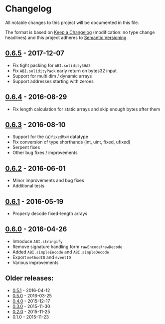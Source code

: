 # Changelog
All notable changes to this project will be documented in this file.

The format is based on [Keep a Changelog](http://keepachangelog.com/en/1.0.0/) 
(modification: no type change headlines) and this project adheres to 
[Semantic Versioning](http://semver.org/spec/v2.0.0.html).

## [0.6.5] - 2017-12-07
- Fix tight packing for ``ABI.soliditySHA3``
- Fix ``ABI.solidityPack`` early return on bytes32 input
- Support for multi dim / dynamic arrays
- Support addresses starting with zeroes

[0.6.5]: https://github.com/vaporyjs/vaporyjs-abi/compare/v0.6.4...v0.6.5

## [0.6.4] - 2016-08-29
- Fix length calculation for static arrays and skip enough bytes after them

[0.6.4]: https://github.com/vaporyjs/vaporyjs-abi/compare/v0.6.3...v0.6.4

## [0.6.3] - 2016-08-10
- Support for the (u)``fixedMxN`` datatype
- Fix conversion of type shorthands (int, uint, fixed, ufixed)
- Serpent fixes
- Other bug fixes / improvements

[0.6.3]: https://github.com/vaporyjs/vaporyjs-abi/compare/v0.6.2...v0.6.3

## [0.6.2] - 2016-06-01
- Minor improvements and bug fixes
- Additional tests

[0.6.2]: https://github.com/vaporyjs/vaporyjs-abi/compare/v0.6.1...v0.6.2

## [0.6.1] - 2016-05-19
- Properly decode fixed-length arrays

[0.6.1]: https://github.com/vaporyjs/vaporyjs-abi/compare/v0.6.0...v0.6.1

## [0.6.0] - 2016-04-26
- Introduce ``ABI.stringify``
- Remove signature handling form ``rawEncode``/``rawDecode``
- Added ``ABI.simpleEncode`` and ``ABI.simpleDecode``
- Export ``methodID`` and ``eventID``
- Various improvements

[0.6.0]: https://github.com/vaporyjs/vaporyjs-abi/compare/v0.5.1...v0.6.0

## Older releases:

- [0.5.1](https://github.com/vaporyjs/vaporyjs-abi/compare/v0.5.0...v0.5.1) - 2016-04-12
- [0.5.0](https://github.com/vaporyjs/vaporyjs-abi/compare/v0.4.0...v0.5.0) - 2016-03-25
- [0.4.0](https://github.com/vaporyjs/vaporyjs-abi/compare/v0.3.0...v0.4.0) - 2015-12-17
- [0.3.0](https://github.com/vaporyjs/vaporyjs-abi/compare/v0.2.0...v0.3.0) - 2015-11-30
- [0.2.0](https://github.com/vaporyjs/vaporyjs-abi/compare/v0.1.0...v0.2.0) - 2015-11-25
- 0.1.0 - 2015-11-23


